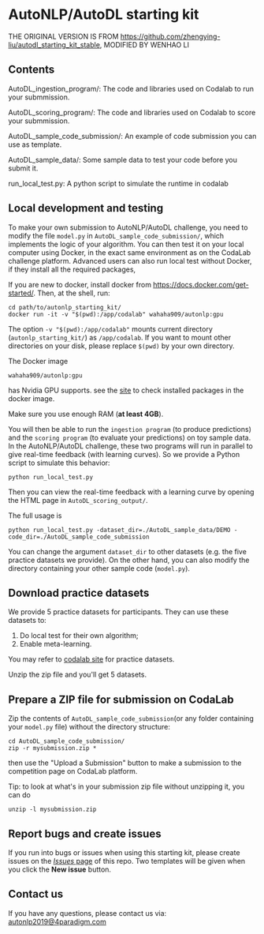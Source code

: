 AutoNLP/AutoDL starting kit
======================================

THE ORIGINAL VERSION IS FROM https://github.com/zhengying-liu/autodl_starting_kit_stable,
MODIFIED BY WENHAO LI

## Contents
AutoDL_ingestion_program/: The code and libraries used on Codalab to run your submmission.

AutoDL_scoring_program/: The code and libraries used on Codalab to score your submmission.

AutoDL_sample_code_submission/: An example of code submission you can use as template.

AutoDL_sample_data/: Some sample data to test your code before you submit it.

run_local_test.py: A python script to simulate the runtime in codalab

## Local development and testing
To make your own submission to AutoNLP/AutoDL challenge, you need to modify the
file `model.py` in `AutoDL_sample_code_submission/`, which implements the logic
of your algorithm. You can then test it on your local computer using Docker,
in the exact same environment as on the CodaLab challenge platform. Advanced
users can also run local test without Docker, if they install all the required
packages,

If you are new to docker, install docker from https://docs.docker.com/get-started/.
Then, at the shell, run:
```
cd path/to/autonlp_starting_kit/
docker run -it -v "$(pwd):/app/codalab" wahaha909/autonlp:gpu
```
The option `-v "$(pwd):/app/codalab"` mounts current directory
(`autonlp_starting_kit/`) as `/app/codalab`. If you want to mount other
directories on your disk, please replace `$(pwd)` by your own directory.

The Docker image
```
wahaha909/autonlp:gpu
```
has Nvidia GPU supports. see the
[site](https://hub.docker.com/r/wahaha909/autonlp)
to check installed packages in the docker image.

Make sure you use enough RAM (**at least 4GB**).

You will then be able to run the `ingestion program` (to produce predictions)
and the `scoring program` (to evaluate your predictions) on toy sample data.
In the AutoNLP/AutoDL challenge, these two programs will run in parallel to give
real-time feedback (with learning curves). So we provide a Python script to
simulate this behavior:
```
python run_local_test.py
```
Then you can view the real-time feedback with a learning curve by opening the
HTML page in `AutoDL_scoring_output/`.

The full usage is
```
python run_local_test.py -dataset_dir=./AutoDL_sample_data/DEMO -code_dir=./AutoDL_sample_code_submission
```
You can change the argument `dataset_dir` to other datasets (e.g. the five
practice datasets we provide). On the other hand,
you can also modify the directory containing your other sample code
(`model.py`).

## Download practice datasets
We provide 5 practice datasets for participants. They can use these datasets to:
1. Do local test for their own algorithm;
2. Enable meta-learning.

You may refer to [codalab site](https://autodl.lri.fr/competitions/35#learn_the_details-get_data) for practice datasets.

Unzip the zip file and you'll get 5 datasets.

## Prepare a ZIP file for submission on CodaLab
Zip the contents of `AutoDL_sample_code_submission`(or any folder containing
your `model.py` file) without the directory structure:
```
cd AutoDL_sample_code_submission/
zip -r mysubmission.zip *
```
then use the "Upload a Submission" button to make a submission to the
competition page on CodaLab platform.

Tip: to look at what's in your submission zip file without unzipping it, you
can do
```
unzip -l mysubmission.zip
```

## Report bugs and create issues

If you run into bugs or issues when using this starting kit, please create
issues on the
[*Issues* page](https://github.com/mortal123/autonlp_starting_kit/issues)
of this repo. Two templates will be given when you click the **New issue**
button.

## Contact us
If you have any questions, please contact us via:
<autonlp2019@4paradigm.com>

